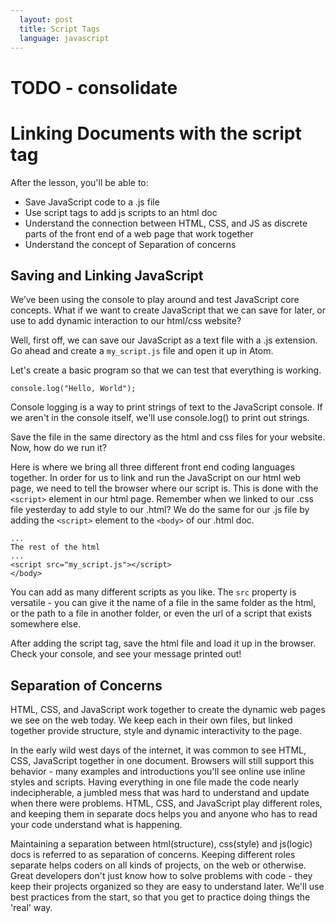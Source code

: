```yaml
---
  layout: post
  title: Script Tags
  language: javascript
---
```


# TODO - consolidate

# Linking Documents with the script tag
After the lesson, you'll be able to:
+ Save JavaScript code to a .js file
+ Use script tags to add js scripts to an html doc
+ Understand the connection between HTML, CSS, and JS as discrete parts of the front end of a web page that work together
+ Understand the concept of Separation of concerns

##  Saving and Linking JavaScript
We’ve been using the console to play around and test JavaScript core concepts. What if we want to create JavaScript that we can save for later, or use to add dynamic interaction to our html/css website?

Well, first off, we can save our JavaScript as a text file with a .js extension. Go ahead and create a `my_script.js` file and open it up in Atom.

Let's create a basic program so that we can test that everything is working.

```
console.log("Hello, World");
```
Console logging is a way to print strings of text to the JavaScript console. If we aren't in the console itself, we'll use console.log() to print out strings.

Save the file in the same directory as the html and css files for your website. Now, how do we run it?

Here is where we bring all three different front end coding languages together. In order for us to link and run the JavaScript on our html web page, we need to tell the browser where our script is. This is done with the `<script>` element in our html page. Remember when we linked to our .css file yesterday to add style to our .html? We do the same for our .js file by adding the `<script>` element to the `<body>` of our .html doc.
```
...
The rest of the html
...
<script src="my_script.js"></script>
</body>
```
You can add as many different scripts as you like. The `src` property is versatile - you can give it the name of a file in the same folder as the html, or the path to a file in another folder, or even the url of a script that exists somewhere else.

After adding the script tag, save the html file and load it up in the browser. Check your console, and see your message printed out!

##  Separation of Concerns
HTML, CSS, and JavaScript work together to create the dynamic web pages we see on the web today. We keep each in their own files, but linked together provide structure, style and dynamic interactivity to the page.

In the early wild west days of the internet, it was common to see HTML, CSS, JavaScript together in one document. Browsers will still support this behavior - many examples and introductions you'll see online use inline styles and scripts. Having everything in one file made the code nearly indecipherable, a jumbled mess that was hard to understand and update when there were problems. HTML, CSS, and JavaScript play different roles, and keeping them in separate docs helps you and anyone who has to read your code understand what is happening.

Maintaining a separation between html(structure), css(style) and js(logic) docs is referred to as separation of concerns. Keeping different roles separate helps coders on all kinds of projects, on the web or otherwise. Great developers don't just know how to solve problems with code - they keep their projects organized so they are easy to understand later. We'll use best practices from the start, so that you get to practice doing things the 'real' way.
